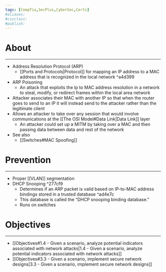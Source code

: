 ```yaml
---
tags: [CompTia,SecPlus,CyberSec,Certs]
#aliases:
#cssclass:
#publish:
---
```


# About
---
- Address Resolution Protocol (ARP)
	- [[Ports and Protocols|Protocol]] for mapping an IP address to a MAC address that is recognized in the local network ^a4d399
- ARP Poisoning
	- An attack that exploits the Ip to MAC address resolution in a network to steal, modify, or redirect frames within the local area network
- Attacker associates their MAC with another IP so that when the router goes to send to an IP it will instead send to the attacker rather than the legitimate client
- Allows an attacker to take over any session that would involve communications at the [[The OSI Model#Data Link|Data Link]] layer 
	- An attacker could set up a MITM by taking over a MAC and then passing data between data and rest of the network 
- See also
	- [[Switches#MAC Spoofing]]

# Prevention
---
- Proper [[VLAN]] segmentation
- DHCP Snooping ^277cf9
	- Determines if an ARP packet is valid based on IP-to-MAC address bindings stored in a trusted database ^ad4e7c
	- This database is called the “DHCP snooping binding database.”
	- Runs on switches

# Objectives
---
- [[Objectives#1.4 - Given a scenario, analyze potential indicators associated with network attacks|1.4 - Given a scenario, analyze potential indicators associated with network attacks]]
- [[Objectives#3.3 - Given a scenario, implement secure network designs|3.3 - Given a scenario, implement secure network designs]]